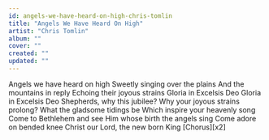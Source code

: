 ```yaml
---
id: angels-we-have-heard-on-high-chris-tomlin
title: "Angels We Have Heard On High"
artist: "Chris Tomlin"
album: ""
cover: ""
created: ""
updated: ""
---
```


Angels we have heard on high
Sweetly singing over the plains
And the mountains in reply
Echoing their joyous strains
Gloria in Excelsis Deo
Gloria in Excelsis Deo
Shepherds, why this jubilee?
Why your joyous strains prolong?
What the gladsome tidings be
Which inspire your heavenly song
Come to Bethlehem and see
Him whose birth the angels sing
Come adore on bended knee
Christ our Lord, the new born King
[Chorus][x2]